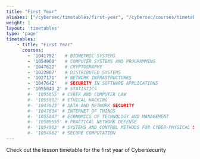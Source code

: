 ```yaml
---
title: "First Year"
aliases: ["/cybersec/timetables/first-year", "/cybersec/courses/timetables/first-year"]
weight: 1
layout: 'timetables'
type: 'page'
timetables:
    - title: "First Year"
      courses:
        - '1041792'   # BIOMETRIC SYSTEMS
        - '1054960'   # COMPUTER SYSTEMS AND PROGRAMMING
        - '1047622'   # CRYPTOGRAPHY
        - '1022807'   # DISTRIBUTED SYSTEMS
        - '1027171'   # NETWORK INFRASTRUCTURES
        - '1047642'   # SECURITY IN SOFTWARE APPLICATIONS
        - '1055043_2' # STATISTICS
        #- '1055055' # CYBER AND COMPUTER LAW
        #- '1055682' # ETHICAL HACKING
        #- '1047623' # DATA AND NETWORK SECURITY
        #- '1047634' # INTERNET OF THINGS
        #- '1055047' # ECONOMICS OF TECHNOLOGY AND MANAGEMENT
        #- '10589555' # PRACTICAL NETWORK DEFENSE
        #- '1054963' # SYSTEMS AND CONTROL METHODS FOR CYBER-PHYSICAL SECURITY
        #- '1054962' # SECURE COMPUTATION
---
```


Check out the lesson timetable for the first year of Cybersecurity

